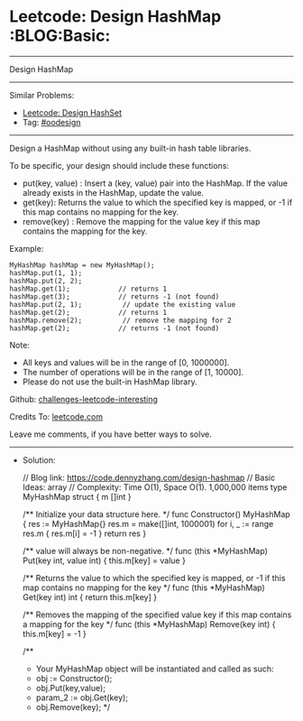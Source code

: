 
# Leetcode: Design HashMap     :BLOG:Basic:

---

Design HashMap  

---

Similar Problems:  

-   [Leetcode: Design HashSet](https://code.dennyzhang.com/design-hashset)
-   Tag: [#oodesign](https://code.dennyzhang.com/tag/oodesign)

---

Design a HashMap without using any built-in hash table libraries.  

To be specific, your design should include these functions:  

-   put(key, value) : Insert a (key, value) pair into the HashMap. If the value already exists in the HashMap, update the value.
-   get(key): Returns the value to which the specified key is mapped, or -1 if this map contains no mapping for the key.
-   remove(key) : Remove the mapping for the value key if this map contains the mapping for the key.

Example:  

    MyHashMap hashMap = new MyHashMap();
    hashMap.put(1, 1);          
    hashMap.put(2, 2);         
    hashMap.get(1);            // returns 1
    hashMap.get(3);            // returns -1 (not found)
    hashMap.put(2, 1);          // update the existing value
    hashMap.get(2);            // returns 1 
    hashMap.remove(2);          // remove the mapping for 2
    hashMap.get(2);            // returns -1 (not found) 

Note:  

-   All keys and values will be in the range of [0, 1000000].
-   The number of operations will be in the range of [1, 10000].
-   Please do not use the built-in HashMap library.

Github: [challenges-leetcode-interesting](https://github.com/DennyZhang/challenges-leetcode-interesting/tree/master/design-hashmap)  

Credits To: [leetcode.com](https://leetcode.com/problems/design-hashmap/description/)  

Leave me comments, if you have better ways to solve.  

---

-   Solution:

    // Blog link: https://code.dennyzhang.com/design-hashmap
    // Basic Ideas: array
    // Complexity: Time O(1), Space O(1). 1,000,000 items
    type MyHashMap struct {
        m []int
    }
    
    
    /** Initialize your data structure here. */
    func Constructor() MyHashMap {
        res := MyHashMap{}
        res.m = make([]int, 1000001)
        for i, _ := range res.m {
    	res.m[i] = -1
        }
        return res
    }
    
    
    /** value will always be non-negative. */
    func (this *MyHashMap) Put(key int, value int)  {
        this.m[key] = value
    }
    
    
    /** Returns the value to which the specified key is mapped, or -1 if this map contains no mapping for the key */
    func (this *MyHashMap) Get(key int) int {
        return this.m[key]
    }
    
    
    /** Removes the mapping of the specified value key if this map contains a mapping for the key */
    func (this *MyHashMap) Remove(key int)  {
        this.m[key] = -1
    }
    
    
    /**
     * Your MyHashMap object will be instantiated and called as such:
     * obj := Constructor();
     * obj.Put(key,value);
     * param_2 := obj.Get(key);
     * obj.Remove(key);
     */

